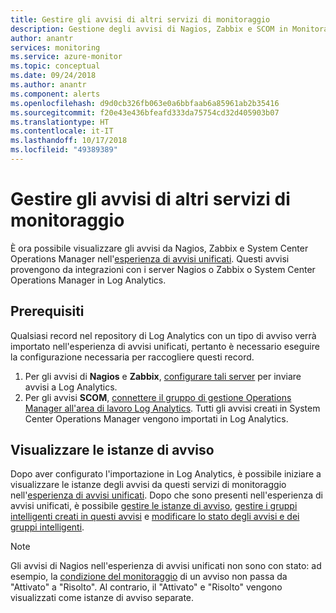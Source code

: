 ```yaml
---
title: Gestire gli avvisi di altri servizi di monitoraggio
description: Gestione degli avvisi di Nagios, Zabbix e SCOM in Monitoraggio di Azure
author: anantr
services: monitoring
ms.service: azure-monitor
ms.topic: conceptual
ms.date: 09/24/2018
ms.author: anantr
ms.component: alerts
ms.openlocfilehash: d9d0cb326fb063e0a6bbfaab6a85961ab2b35416
ms.sourcegitcommit: f20e43e436bfeafd333da75754cd32d405903b07
ms.translationtype: HT
ms.contentlocale: it-IT
ms.lasthandoff: 10/17/2018
ms.locfileid: "49389389"
---
```

# <a name="manage-alerts-from-other-monitoring-services"></a>Gestire gli avvisi di altri servizi di monitoraggio

È ora possibile visualizzare gli avvisi da Nagios, Zabbix e System Center Operations Manager nell'[esperienza di avvisi unificati](https://aka.ms/azure-alerts-overview). Questi avvisi provengono da integrazioni con i server Nagios o Zabbix o System Center Operations Manager in Log Analytics. 

## <a name="prerequisites"></a>Prerequisiti
Qualsiasi record nel repository di Log Analytics con un tipo di avviso verrà importato nell'esperienza di avvisi unificati, pertanto è necessario eseguire la configurazione necessaria per raccogliere questi record.
1. Per gli avvisi di **Nagios** e **Zabbix**, [configurare tali server](https://docs.microsoft.com/azure/log-analytics/log-analytics-linux-agents) per inviare avvisi a Log Analytics.
1. Per gli avvisi **SCOM**, [connettere il gruppo di gestione Operations Manager all'area di lavoro Log Analytics](https://docs.microsoft.com/azure/log-analytics/log-analytics-om-agents). Tutti gli avvisi creati in System Center Operations Manager vengono importati in Log Analytics.

## <a name="view-your-alert-instances"></a>Visualizzare le istanze di avviso
Dopo aver configurato l'importazione in Log Analytics, è possibile iniziare a visualizzare le istanze degli avvisi da questi servizi di monitoraggio nell'[esperienza di avvisi unificati](https://aka.ms/azure-alerts-overview). Dopo che sono presenti nell'esperienza di avvisi unificati, è possibile [gestire le istanze di avviso](https://aka.ms/managing-alert-instances), [gestire i gruppi intelligenti creati in questi avvisi](https://aka.ms/managing-smart-groups) e [modificare lo stato degli avvisi e dei gruppi intelligenti](https://aka.ms/managing-alert-smart-group-states).

> [!NOTE]
>  Gli avvisi di Nagios nell'esperienza di avvisi unificati non sono con stato: ad esempio, la [condizione del monitoraggio](https://aka.ms/azure-alerts-overview) di un avviso non passa da "Attivato" a "Risolto". Al contrario, il "Attivato" e "Risolto" vengono visualizzati come istanze di avviso separate. 
